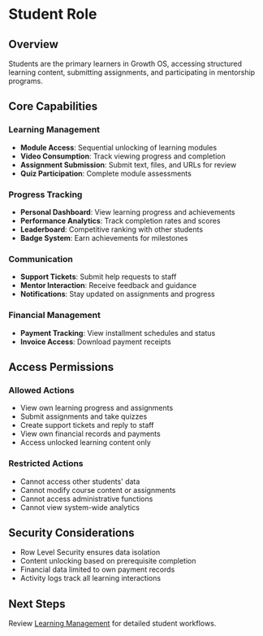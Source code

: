 # Student Role

## Overview

Students are the primary learners in Growth OS, accessing structured learning content, submitting assignments, and participating in mentorship programs.

## Core Capabilities

### Learning Management
- **Module Access**: Sequential unlocking of learning modules
- **Video Consumption**: Track viewing progress and completion
- **Assignment Submission**: Submit text, files, and URLs for review
- **Quiz Participation**: Complete module assessments

### Progress Tracking
- **Personal Dashboard**: View learning progress and achievements
- **Performance Analytics**: Track completion rates and scores
- **Leaderboard**: Competitive ranking with other students
- **Badge System**: Earn achievements for milestones

### Communication
- **Support Tickets**: Submit help requests to staff
- **Mentor Interaction**: Receive feedback and guidance
- **Notifications**: Stay updated on assignments and progress

### Financial Management
- **Payment Tracking**: View installment schedules and status
- **Invoice Access**: Download payment receipts

## Access Permissions

### Allowed Actions
- View own learning progress and assignments
- Submit assignments and take quizzes
- Create support tickets and reply to staff
- View own financial records and payments
- Access unlocked learning content only

### Restricted Actions
- Cannot access other students' data
- Cannot modify course content or assignments
- Cannot access administrative functions
- Cannot view system-wide analytics

## Security Considerations

- Row Level Security ensures data isolation
- Content unlocking based on prerequisite completion
- Financial data limited to own payment records
- Activity logs track all learning interactions

## Next Steps
Review [Learning Management](../features/learning-management.md) for detailed student workflows.